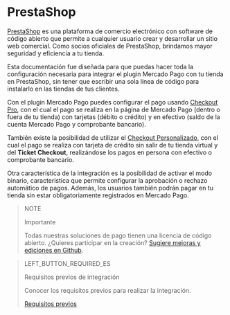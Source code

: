 # PrestaShop
 
[PrestaShop](https://www.prestashop.com/es/) es una plataforma de comercio electrónico con software de código abierto que permite a cualquier usuario crear y desarrollar un sitio web comercial. Como socios oficiales de PrestaShop, brindamos mayor seguridad y eficiencia a tu tienda.
 
Esta documentación fue diseñada para que puedas hacer toda la configuración necesaria para integrar el plugin Mercado Pago con tu tienda en PrestaShop, sin tener que escribir una sola línea de código para instalarlo en las tiendas de tus clientes.
  
Con el plugin Mercado Pago puedes configurar el pago usando [Checkout Pro](https://www.mercadopago[FAKER][URL][DOMAIN]/developers/pt/guides/online-payments/checkout-pro/introduction), con el cual el pago se realiza en la página de Mercado Pago (dentro o fuera de tu tienda) con tarjetas (débito o crédito) y en efectivo (saldo de la cuenta Mercado Pago y comprobante bancario).
 
También existe la posibilidad de utilizar el [Checkout Personalizado](https://www.mercadopago[FAKER][URL][DOMAIN]/developers/pt/guides/online-payments/checkout-api/introduction), con el cual el pago se realiza con tarjeta de crédito sin salir de tu tienda virtual y del **Ticket Checkout**, realizándose los pagos en persona con efectivo o comprobante bancario.
 
Otra característica de la integración es la posibilidad de activar el modo binario, característica que permite configurar la aprobación o rechazo automático de pagos. Además, los usuarios también podrán pagar en tu tienda sin estar obligatoriamente registrados en Mercado Pago.
 
> NOTE
>
> Importante
>
> Todas nuestras soluciones de pago tienen una licencia de código abierto. ¿Quieres participar en la creación? [Sugiere mejoras y ediciones en Github](https://github.com/mercadopago/cart-prestashop-7).
 
> LEFT_BUTTON_REQUIRED_ES
>
> Requisitos previos de integración
>
> Conocer los requisitos previos para realizar la integración.
>
> [Requisitos previos](https://www.mercadopago[FAKER][URL][DOMAIN]/developers/es/guides/plugins/prestashop/previous-requirements)